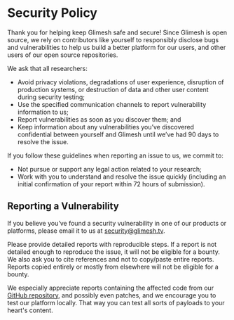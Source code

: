 
# Security Policy
Thank you for helping keep Glimesh safe and secure! Since Glimesh is open source, we rely on contributors like yourself to responsibly disclose bugs and vulnerabilities to help us build a better platform for our users, and other users of our open source repositories.

We ask that all researchers:
* Avoid privacy violations, degradations of user experience, disruption of production systems, or destruction of data and other user content during security testing;
* Use the specified communication channels to report vulnerability information to us;
* Report vulnerabilities as soon as you discover them; and
* Keep information about any vulnerabilities you’ve discovered confidential between yourself and Glimesh until we’ve had 90 days to resolve the issue.

If you follow these guidelines when reporting an issue to us, we commit to:
* Not pursue or support any legal action related to your research;
* Work with you to understand and resolve the issue quickly (including an initial confirmation of your report within 72 hours of submission).
 

## Reporting a Vulnerability
If you believe you’ve found a security vulnerability in one of our products or platforms, please email it to us at [security@glimesh.tv](mailto:security@glimesh.tv).

Please provide detailed reports with reproducible steps. If a report is not detailed enough to reproduce the issue, it will not be eligible for a bounty. We also ask you to cite references and not to copy/paste entire reports. Reports copied entirely or mostly from elsewhere will not be eligible for a bounty.

We especially appreciate reports containing the affected code from our  [GitHub repository](https://github.com/glimesh), and possibly even patches, and we encourage you to test our platform locally. That way you can test all sorts of payloads to your heart's content.